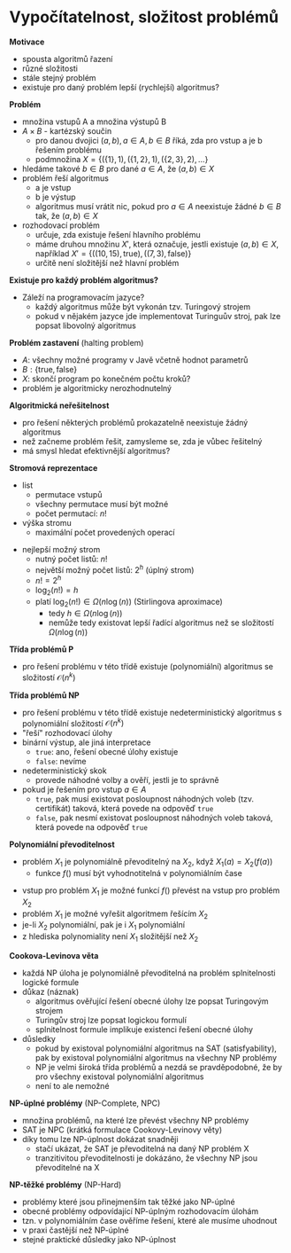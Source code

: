 # Vypočítatelnost, složitost problémů

**Motivace**
- spousta algoritmů řazení
- různé složitosti
- stále stejný problém
- existuje pro daný problém lepší (rychlejší) algoritmus?

**Problém**
- množina vstupů A a množina výstupů B
- $A \times B$ - kartézský součin
	- pro danou dvojici $(a, b), a \in A, b \in B$ říká, zda pro vstup a je b řešením problému
	- podmnožina $X = \{ (\{1\}, 1), (\{1,2\}, 1), (\{2,3\}, 2), \dots \}$
- hledáme takové $b \in B$ pro dané $a \in A$, že $(a, b) \in X$
- problém řeší algoritmus
	- a je vstup
	- b je výstup
	- algoritmus musí vrátit nic, pokud pro $a \in A$ neexistuje žádné $b \in B$ tak, že $(a, b) \in X$
- rozhodovací problém
	- určuje, zda existuje řešení hlavního problému
	- máme druhou množinu $X'$, která označuje, jestli existuje $(a, b) \in X$, například $X' = \{((10, 15), \text{true}), ((7, 3), \text{false})\}$
	- určitě není složitější než hlavní problém

**Existuje pro každý problém algoritmus?**
- Záleží na programovacím jazyce?
	- každý algoritmus může být vykonán tzv. Turingový strojem
	- pokud v nějakém jazyce jde implementovat Turinguův stroj, pak lze popsat libovolný algoritmus

**Problém zastavení** (halting problem)
- $A:$ všechny možné programy v Javě včetně hodnot parametrů
- $B: \{\text{true}, \text{false}\}$
- $X:$ skončí program po konečném počtu kroků?
- problém je algoritmicky nerozhodnutelný

**Algoritmická neřešitelnost**
- pro řešení některých problémů prokazatelně neexistuje žádný algoritmus
- než začneme problém řešit, zamysleme se, zda je vůbec řešitelný
- má smysl hledat efektivnější algoritmus?

**Stromová reprezentace**
- list
	- permutace vstupů
	- všechny permutace musí být možné
	- počet permutací: $n!$
- výška stromu
	- maximální počet provedených operací
+ nejlepší možný strom
	- nutný počet listů: $n!$
	- největší možný počet listů: $2^h$ (úplný strom)
	+ $n! = 2^h$
	+ $\log_{2}(n!) = h$
	+ platí $\log_{2}(n!) \in \Omega(n \log(n))$ (Stirlingova aproximace)
		+ tedy $h \in \Omega(n \log(n))$
		+ nemůže tedy existovat lepší řadící algoritmus než se složitostí $\Omega(n \log(n))$

**Třída problémů P**
- pro řešení problému v této třídě existuje (polynomiální) algoritmus se složitostí $\mathcal{O}(n^k)$

**Třída problémů NP**
- pro řešení problému v této třídě existuje nedeterministický algoritmus s polynomiální složitostí $\mathcal{O}(n^k)$
- "řeší" rozhodovací úlohy
- binární výstup, ale jiná interpretace
	- `true`: ano, řešení obecné úlohy existuje 
	- `false`: nevíme
- nedeterministický skok
	- provede náhodné volby a ověří, jestli je to správně
- pokud je řešením pro vstup $a \in A$
	- `true`, pak musí existovat posloupnost náhodných voleb (tzv. certifikát) taková, která povede na odpověď `true`
	- `false`, pak nesmí existovat posloupnost náhodných voleb taková, která povede na odpověď `true`

**Polynomiální převoditelnost**
- problém $X_{1}$ je polynomiálně převoditelný na $X_{2}$, když $X_{1}(a) = X_{2}(f(a))$
	- funkce $f()$ musí být vyhodnotitelná v polynomiálním čase
+ vstup pro problém $X_{1}$ je možné funkcí $f()$ převést na vstup pro problém $X_{2}$
+ problém $X_{1}$ je možné vyřešit algoritmem řešícím $X_{2}$
+ je-li $X_{2}$ polynomiální, pak je i $X_{1}$ polynomiální
+ z hlediska polynomiality není $X_{1}$ složitější než $X_{2}$

**Cookova-Levinova věta**
- každá NP úloha je polynomiálně převoditelná na problém splnitelnosti logické formule
- důkaz (náznak)
	- algoritmus ověřující řešení obecné úlohy lze popsat Turingovým strojem
	- Turingův stroj lze popsat logickou formulí
	- splnitelnost formule implikuje existenci řešení obecné úlohy
- důsledky
	- pokud by existoval polynomiální algoritmus na SAT (satisfyability), pak by existoval polynomiální algoritmus na všechny NP problémy
	- NP je velmi široká třída problémů a nezdá se pravděpodobné, že by pro všechny existoval polynomiální algoritmus
	- není to ale nemožné

**NP-úplné problémy** (NP-Complete, NPC)
- množina problémů, na které lze převést všechny NP problémy
- SAT je NPC (krátká formulace Cookovy-Levinovy věty)
- dı́ky tomu lze NP-úplnost dokázat snadněji
	- stačı́ ukázat, že SAT je převoditelná na daný NP problém X
	- tranzitivitou převoditelnosti je dokázáno, že všechny NP jsou převoditelné na X

**NP-těžké problémy** (NP-Hard)
- problémy které jsou přinejmenšı́m tak těžké jako NP-úplné
- obecné problémy odpovı́dajı́cı́ NP-úplným rozhodovacı́m úlohám
- tzn. v polynomiálnı́m čase ověřı́me řešenı́, které ale musı́me uhodnout
- v praxi častějšı́ než NP-úplné
- stejné praktické důsledky jako NP-úplnost